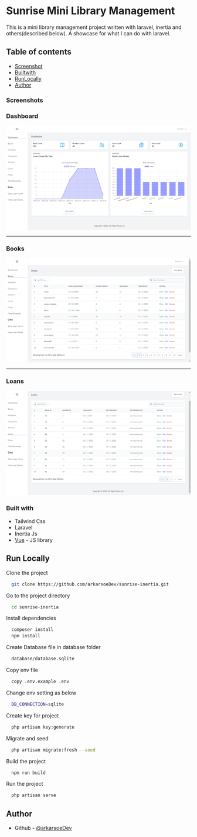 # Sunrise Mini Library Management

This is a mini library management project written with laravel, inertia and others(described below). A showcase for what I can do with laravel.

## Table of contents

- [Screenshot](#screenshot)
- [Builtwith](#built-with)
- [RunLocally](#run-locally)
- [Author](#author)

### Screenshots

### Dashboard

![Alt](/screenshots/dashboard.png "Dashboard")

_______________________________________________________________

### Books

![Alt](/screenshots/books.png "Books")

_______________________________________________________________

### Loans

![Alt](/screenshots/loans.png "Loans")


### Built with

- Tailwind Css
- Laravel
- Inertia Js
- [Vue](https://vuejs.org/) - JS library

## Run Locally

Clone the project

```bash
  git clone https://github.com/arkarsoeDev/sunrise-inertia.git
```

Go to the project directory

```bash
  cd sunrise-inertia
```

Install dependencies

```bash
  composer install
  npm install
```

Create Database file in database folder

```bash
  database/database.sqlite
```

Copy env file

```bash
  copy .env.example .env
```

Change env setting as below

```bash
  DB_CONNECTION=sqlite
```

Create key for project

```bash
  php artisan key:generate
```

Migrate and seed

```bash
  php artisan migrate:fresh --seed
```

Build the project

```bash
  npm run build
```

Run the project

```bash
  php artisan serve
```

## Author

- Github - [@arkarsoeDev](https://github.com/arkarsoeDev)